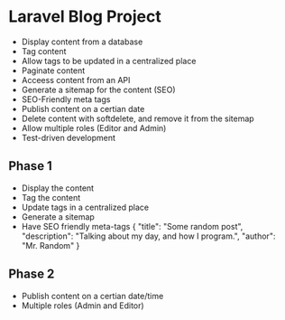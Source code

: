 # Laravel Blog Project
- Display content from a database
- Tag content
- Allow tags to be updated in a centralized place
- Paginate content
- Acceess content from an API
- Generate a sitemap for the content (SEO)
- SEO-Friendly meta tags
- Publish content on a certian date
- Delete content with softdelete, and remove it from the sitemap
- Allow multiple roles (Editor and Admin)
- Test-driven development

## Phase 1
- Display the content
- Tag the content
- Update tags in a centralized place
- Generate a sitemap
- Have SEO friendly meta-tags
{
  "title": "Some random post",
  "description": "Talking about my day, and how I program.",
  "author": "Mr. Random"
}

## Phase 2
- Publish content on a certian date/time
- Multiple roles (Admin and Editor)
